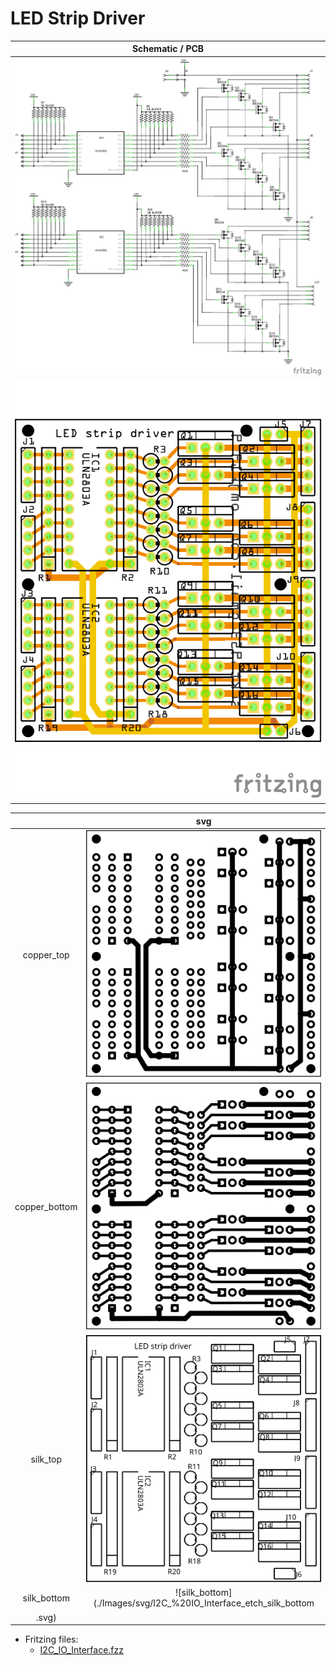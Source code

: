 # LED Strip Driver

|Schematic / PCB|
|:---:|
|![schem](./Images/LedStripDriver_schem.png)|
|![PCB](./Images/LedStripDriver_pcb.png)|

||svg|
|:---:|:---:|
|copper_top|![copper_top](./Images/svg/LedStripDriver_etch_copper_top.svg)|
|copper_bottom|![copper_bottom](./Images/svg/LedStripDriver_etch_copper_bottom.svg)|
|silk_top|![silk_top](./Images/svg/LedStripDriver_etch_silk_top.svg)|
|silk_bottom|![silk_bottom](./Images/svg/I2C_%20IO_Interface_etch_silk_bottom
.svg)|

* Fritzing files:
  * [I2C_IO_Interface.fzz](./LedStripDriver.fzz)
